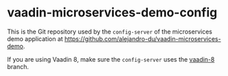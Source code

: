 # vaadin-microservices-demo-config

This is the Git repository used by the `config-server` of the  microservices demo application at https://github.com/alejandro-du/vaadin-microservices-demo.

If you are using Vaadin 8, make sure the `config-server` uses the [vaadin-8](https://github.com/alejandro-du/vaadin-microservices-demo-config/tree/vaadin-8) branch.
